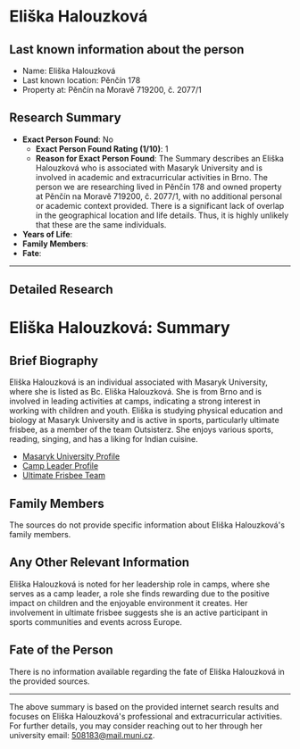 # Eliška Halouzková

## Last known information about the person
- Name: Eliška Halouzková
- Last known location: Pěnčín 178
- Property at: Pěnčín na Moravě 719200, č. 2077/1 

## Research Summary
- **Exact Person Found**: No
  - **Exact Person Found Rating (1/10)**: 1
  - **Reason for Exact Person Found**: The Summary describes an Eliška Halouzková who is associated with Masaryk University and is involved in academic and extracurricular activities in Brno. The person we are researching lived in Pěnčín 178 and owned property at Pěnčín na Moravě 719200, č. 2077/1, with no additional personal or academic context provided. There is a significant lack of overlap in the geographical location and life details. Thus, it is highly unlikely that these are the same individuals.
- **Years of Life**: 
- **Family Members**: 
- **Fate**: 

---

## Detailed Research

# Eliška Halouzková: Summary

## Brief Biography
Eliška Halouzková is an individual associated with Masaryk University, where she is listed as Bc. Eliška Halouzková. She is from Brno and is involved in leading activities at camps, indicating a strong interest in working with children and youth. Eliška is studying physical education and biology at Masaryk University and is active in sports, particularly ultimate frisbee, as a member of the team Outsisterz. She enjoys various sports, reading, singing, and has a liking for Indian cuisine.

- [Masaryk University Profile](https://www.muni.cz/en/people/508183-eliska-halouzkova)
- [Camp Leader Profile](https://taborybrodekupv.cz/vedouci/)
- [Ultimate Frisbee Team](https://eucs-schedule.ultimatefederation.eu/?view=playercard&player=9151)

## Family Members
The sources do not provide specific information about Eliška Halouzková's family members. 

## Any Other Relevant Information
Eliška Halouzková is noted for her leadership role in camps, where she serves as a camp leader, a role she finds rewarding due to the positive impact on children and the enjoyable environment it creates. Her involvement in ultimate frisbee suggests she is an active participant in sports communities and events across Europe.

## Fate of the Person
There is no information available regarding the fate of Eliška Halouzková in the provided sources.

---

The above summary is based on the provided internet search results and focuses on Eliška Halouzková's professional and extracurricular activities. For further details, you may consider reaching out to her through her university email: [508183@mail.muni.cz](mailto:508183@mail.muni.cz).

    